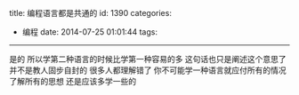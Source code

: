 title: 编程语言都是共通的
id: 1390
categories:
  - 编程
date: 2014-07-25 01:01:44
tags:
---

是的 所以学第二种语言的时候比学第一种容易的多
这句话也只是阐述这个意思了 并不是教人固步自封的
很多人都理解错了
你不可能学一种语言就应付所有的情况 了解所有的思想
还是应该多学一些的